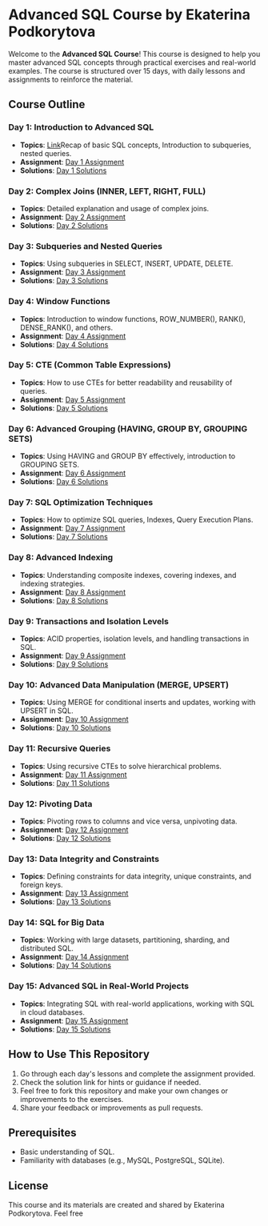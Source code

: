 # Advanced SQL Course by Ekaterina Podkorytova

Welcome to the **Advanced SQL Course**! This course is designed to help you master advanced SQL concepts through practical exercises and real-world examples. The course is structured over 15 days, with daily lessons and assignments to reinforce the material.

## Course Outline

### Day 1: Introduction to Advanced SQL
- **Topics**: [Link](https://github.com/podko-va/SQL_learning_ADV/blob/main/Day1.ipynb)Recap of basic SQL concepts, Introduction to subqueries, nested queries.
- **Assignment**: [Day 1 Assignment](link_to_homework_day_1)
- **Solutions**: [Day 1 Solutions](link_to_solutions_day_1)

### Day 2: Complex Joins (INNER, LEFT, RIGHT, FULL)
- **Topics**: Detailed explanation and usage of complex joins.
- **Assignment**: [Day 2 Assignment](link_to_homework_day_2)
- **Solutions**: [Day 2 Solutions](link_to_solutions_day_2)

### Day 3: Subqueries and Nested Queries
- **Topics**: Using subqueries in SELECT, INSERT, UPDATE, DELETE.
- **Assignment**: [Day 3 Assignment](link_to_homework_day_3)
- **Solutions**: [Day 3 Solutions](link_to_solutions_day_3)

### Day 4: Window Functions
- **Topics**: Introduction to window functions, ROW_NUMBER(), RANK(), DENSE_RANK(), and others.
- **Assignment**: [Day 4 Assignment](link_to_homework_day_4)
- **Solutions**: [Day 4 Solutions](link_to_solutions_day_4)

### Day 5: CTE (Common Table Expressions)
- **Topics**: How to use CTEs for better readability and reusability of queries.
- **Assignment**: [Day 5 Assignment](link_to_homework_day_5)
- **Solutions**: [Day 5 Solutions](link_to_solutions_day_5)

### Day 6: Advanced Grouping (HAVING, GROUP BY, GROUPING SETS)
- **Topics**: Using HAVING and GROUP BY effectively, introduction to GROUPING SETS.
- **Assignment**: [Day 6 Assignment](link_to_homework_day_6)
- **Solutions**: [Day 6 Solutions](link_to_solutions_day_6)

### Day 7: SQL Optimization Techniques
- **Topics**: How to optimize SQL queries, Indexes, Query Execution Plans.
- **Assignment**: [Day 7 Assignment](link_to_homework_day_7)
- **Solutions**: [Day 7 Solutions](link_to_solutions_day_7)

### Day 8: Advanced Indexing
- **Topics**: Understanding composite indexes, covering indexes, and indexing strategies.
- **Assignment**: [Day 8 Assignment](link_to_homework_day_8)
- **Solutions**: [Day 8 Solutions](link_to_solutions_day_8)

### Day 9: Transactions and Isolation Levels
- **Topics**: ACID properties, isolation levels, and handling transactions in SQL.
- **Assignment**: [Day 9 Assignment](link_to_homework_day_9)
- **Solutions**: [Day 9 Solutions](link_to_solutions_day_9)

### Day 10: Advanced Data Manipulation (MERGE, UPSERT)
- **Topics**: Using MERGE for conditional inserts and updates, working with UPSERT in SQL.
- **Assignment**: [Day 10 Assignment](link_to_homework_day_10)
- **Solutions**: [Day 10 Solutions](link_to_solutions_day_10)

### Day 11: Recursive Queries
- **Topics**: Using recursive CTEs to solve hierarchical problems.
- **Assignment**: [Day 11 Assignment](link_to_homework_day_11)
- **Solutions**: [Day 11 Solutions](link_to_solutions_day_11)

### Day 12: Pivoting Data
- **Topics**: Pivoting rows to columns and vice versa, unpivoting data.
- **Assignment**: [Day 12 Assignment](link_to_homework_day_12)
- **Solutions**: [Day 12 Solutions](link_to_solutions_day_12)

### Day 13: Data Integrity and Constraints
- **Topics**: Defining constraints for data integrity, unique constraints, and foreign keys.
- **Assignment**: [Day 13 Assignment](link_to_homework_day_13)
- **Solutions**: [Day 13 Solutions](link_to_solutions_day_13)

### Day 14: SQL for Big Data
- **Topics**: Working with large datasets, partitioning, sharding, and distributed SQL.
- **Assignment**: [Day 14 Assignment](link_to_homework_day_14)
- **Solutions**: [Day 14 Solutions](link_to_solutions_day_14)

### Day 15: Advanced SQL in Real-World Projects
- **Topics**: Integrating SQL with real-world applications, working with SQL in cloud databases.
- **Assignment**: [Day 15 Assignment](link_to_homework_day_15)
- **Solutions**: [Day 15 Solutions](link_to_solutions_day_15)

## How to Use This Repository

1. Go through each day's lessons and complete the assignment provided.
2. Check the solution link for hints or guidance if needed.
3. Feel free to fork this repository and make your own changes or improvements to the exercises.
4. Share your feedback or improvements as pull requests.

## Prerequisites

- Basic understanding of SQL.
- Familiarity with databases (e.g., MySQL, PostgreSQL, SQLite).

## License

This course and its materials are created and shared by Ekaterina Podkorytova. Feel free
